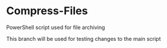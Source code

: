 # Compress-Files
PowerShell script used for file archiving

This branch will be used for testing changes to the main script

